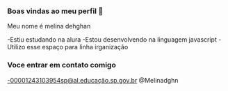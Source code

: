 ### Boas vindas ao meu perfil 🩷

Meu nome é melina dehghan

-Estiu estudando na alura
-Estou desenvolvendo na linguagem javascript
-Utilizo esse espaço para linha irganização

### Voce entrar em contato comigo 

-00001243103954sp@al.educação.sp.gov.br
@Melinadghn
